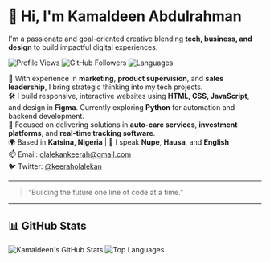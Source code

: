 
# 👋 Hi, I'm Kamaldeen Abdulrahman

I'm a passionate and goal-oriented creative blending **tech, business, and design** to build impactful digital experiences.

![Profile Views](https://komarev.com/ghpvc/?username=kamaldeenabdulrahman&color=blue)
![GitHub Followers](https://img.shields.io/github/followers/kamaldeenabdulrahman?label=Followers&style=social)
![Languages](https://img.shields.io/github/languages/top/kamaldeenabdulrahman/kamaldeenabdulrahman)

💼 With experience in **marketing**, **product supervision**, and **sales leadership**, I bring strategic thinking into my tech projects.  
🛠️ I build responsive, interactive websites using **HTML, CSS, JavaScript**, and design in **Figma**. Currently exploring **Python** for automation and backend development.  
🚀 Focused on delivering solutions in **auto-care services**, **investment platforms**, and **real-time tracking software**.  
🌍 Based in **Katsina, Nigeria** | 💬 I speak **Nupe**, **Hausa**, and **English**  
📫 Email: [olalekankeerah@gmail.com](mailto:olalekankeerah@gmail.com)  
🐦 Twitter: [@keeraholalekan](https://twitter.com/keeraholalekan)

---

> “Building the future one line of code at a time.”

---

## 📊 GitHub Stats

![Kamaldeen's GitHub Stats](https://github-readme-stats.vercel.app/api?username=kamaldeenabdulrahman&show_icons=true&theme=radical)
![Top Languages](https://github-readme-stats.vercel.app/api/top-langs/?username=kamaldeenabdulrahman&layout=compact&theme=radical)

